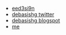 - [eed3si9n](http://eed3si9n.com/learning-scalaz/)
- [debasishg twitter](https://twitter.com/debasishg)
- [debasishg blogspot](http://debasishg.blogspot.com/2010/06/scala-implicits-type-classes-here-i.html)
- [me](http://eed3si9n.com/learning-scalaz/Enum.html)
